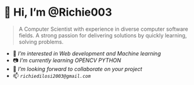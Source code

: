 # 👋 Hi, I’m @Richie003
> A Computer Scientist with experience in diverse computer software fields. A strong passion for delivering solutions by quickly learning, solving problems.

-  💯 _I’m interested in Web development and Machine learning_
- 📷 _I’m currently learning OPENCV PYTHON_
- 🤗 _I’m looking forward to collaborate on your project_
- 📫 _``richiedilosi2003@gmail.com``_

<!---
Richie003/Richie003 is a ✨ special ✨ repository because its `README.md` (this file) appears on your GitHub profile.
You can click the Preview link to take a look at your changes.
--->
